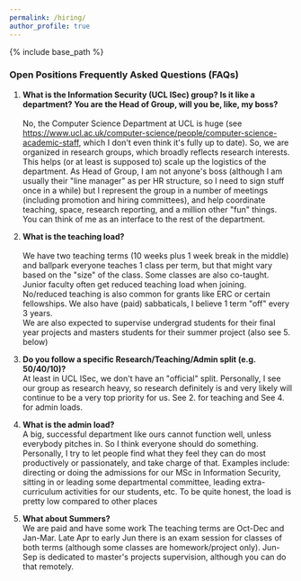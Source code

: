 ```yaml
---
permalink: /hiring/
author_profile: true
---
```


{% include base_path %}

### Open Positions Frequently Asked Questions (FAQs)

1. **What is the Information Security (UCL ISec) group? Is it like a department? You are the Head of Group, will you be, like, my boss?**<br><br>
No, the Computer Science Department at UCL is huge (see https://www.ucl.ac.uk/computer-science/people/computer-science-academic-staff, which I don't even think it's fully up to date). So, we are organized in research groups, which broadly reflects research interests. This helps (or at least is supposed to) scale up the logistics of the department. As Head of Group, I am not anyone's boss (although I am usually their "line manager" as per HR structure, so I need to sign stuff once in a while) but I represent the group in a number of meetings (including promotion and hiring committees), and help coordinate teaching, space, research reporting, and a million other "fun" things. You can think of me as an interface to the rest of the department.<br>
2. **What is the teaching load?**<br><br>
We have two teaching terms (10 weeks plus 1 week break in the middle) and ballpark everyone teaches 1 class per term, but that might vary based on the "size" of the class. Some classes are also co-taught. Junior faculty often get reduced teaching load when joining. No/reduced teaching is also common for grants like ERC or certain fellowships. We also have (paid) sabbaticals, I believe 1 term "off" every 3 years.<br>
We are also expected to supervise undergrad students for their final year projects and masters students for their summer project (also see 5. below)

3. **Do you follow a specific Research/Teaching/Admin split (e.g. 50/40/10)?**<br>
At least in UCL ISec, we don't have an "official" split. Personally, I see our group as research heavy, so research definitely is and very likely will continue to be a very top priority for us. See 2. for teaching and See 4. for admin loads.


4. **What is the admin load?**<br>
A big, successful department like ours cannot function well, unless everybody pitches in. So I think everyone should do something. Personally, I try to let people find what they feel they can do most productively or passionately, and take charge of that. Examples include: directing or doing the admissions for our MSc in Information Security, sitting in or leading some departmental committee, leading extra-curriculum activities for our students, etc. To be quite honest, the load is pretty low compared to other places 


5. **What about Summers?**<br>
We are paid and have some work The teaching terms are Oct-Dec and Jan-Mar. Late Apr to early Jun there is an exam session for classes of both terms (although some classes are homework/project only). Jun-Sep is dedicated to master's projects supervision, although you can do that remotely.

